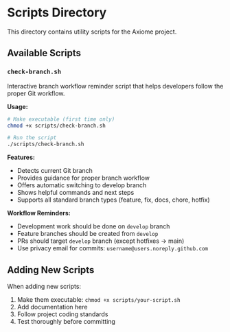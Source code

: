 # Scripts Directory

This directory contains utility scripts for the Axiome project.

## Available Scripts

### `check-branch.sh`
Interactive branch workflow reminder script that helps developers follow the proper Git workflow.

**Usage:**
```bash
# Make executable (first time only)
chmod +x scripts/check-branch.sh

# Run the script
./scripts/check-branch.sh
```

**Features:**
- Detects current Git branch
- Provides guidance for proper branch workflow
- Offers automatic switching to develop branch
- Shows helpful commands and next steps
- Supports all standard branch types (feature, fix, docs, chore, hotfix)

**Workflow Reminders:**
- Development work should be done on `develop` branch
- Feature branches should be created from `develop`
- PRs should target `develop` branch (except hotfixes → main)
- Use privacy email for commits: `username@users.noreply.github.com`

## Adding New Scripts

When adding new scripts:
1. Make them executable: `chmod +x scripts/your-script.sh`
2. Add documentation here
3. Follow project coding standards
4. Test thoroughly before committing
